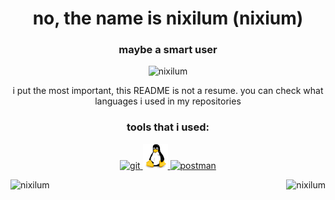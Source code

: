 <h1 align="center">no, the name is nixilum (nixium)</h1>
<h3 align="center">maybe a smart user</h3>

<p align="center"> <img src="https://komarev.com/ghpvc/?username=nixilum&label=Profile%20views&color=0e75b6&style=flat" alt="nixilum" /> </p>
<p align="center">i put the most important, this README is not a resume. you can check what languages i used in my repositories</p>

<h3 align="center">tools that i used:</h3>
<p align="center"> <a href="https://git-scm.com/" target="_blank" rel="noreferrer"> <img src="https://www.vectorlogo.zone/logos/git-scm/git-scm-icon.svg" alt="git" width="40" height="40"/> </a> <a href="https://www.linux.org/" target="_blank" rel="noreferrer"> <img src="https://raw.githubusercontent.com/devicons/devicon/master/icons/linux/linux-original.svg" alt="linux" width="40" height="40"/> </a> <a href="https://postman.com" target="_blank" rel="noreferrer"> <img src="https://www.vectorlogo.zone/logos/getpostman/getpostman-icon.svg" alt="postman" width="40" height="40"/> </a> </p>

<p><img align="left" src="https://github-readme-stats.vercel.app/api?username=nixilum&show_icons=true&locale=en" alt="nixilum" /></p>
<p><img align="right" src="https://github-readme-streak-stats.herokuapp.com/?user=nixilum&" alt="nixilum" /></p>
